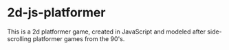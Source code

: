 ﻿# 2d-js-platformer

This is a 2d platformer game, created in JavaScript and modeled after side-scrolling platformer games from the 90's.
